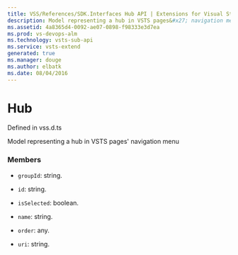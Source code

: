 ```yaml
---
title: VSS/References/SDK.Interfaces Hub API | Extensions for Visual Studio Team Services
description: Model representing a hub in VSTS pages&#x27; navigation menu
ms.assetid: 4a8365d4-0092-ae07-0898-f98333e3d7ea
ms.prod: vs-devops-alm
ms.technology: vsts-sub-api
ms.service: vsts-extend
generated: true
ms.manager: douge
ms.author: elbatk
ms.date: 08/04/2016
---
```


# Hub

Defined in vss.d.ts


Model representing a hub in VSTS pages&#x27; navigation menu 

### Members

* `groupId`: string. 

* `id`: string. 

* `isSelected`: boolean. 

* `name`: string. 

* `order`: any. 

* `uri`: string. 

